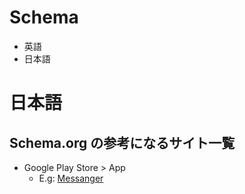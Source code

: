 # Schema

* 英語
* 日本語


# 日本語

## Schema.org の参考になるサイト一覧

* Google Play Store > App
  * E.g: [Messanger](https://play.google.com/store/apps/details?id=com.facebook.orca&hl=en)
